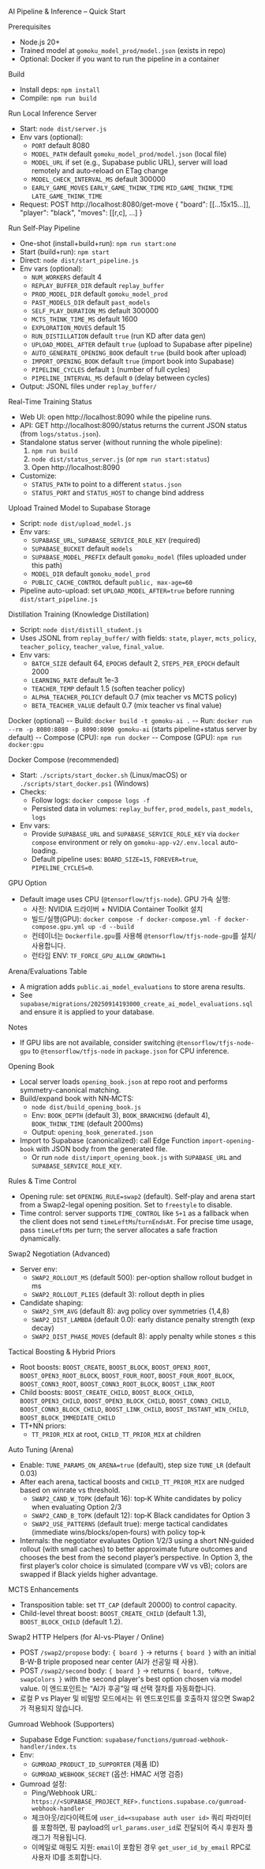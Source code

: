 AI Pipeline & Inference – Quick Start

Prerequisites
- Node.js 20+
- Trained model at `gomoku_model_prod/model.json` (exists in repo)
- Optional: Docker if you want to run the pipeline in a container

Build
- Install deps: `npm install`
- Compile: `npm run build`

Run Local Inference Server
- Start: `node dist/server.js`
- Env vars (optional):
  - `PORT` default 8080
  - `MODEL_PATH` default `gomoku_model_prod/model.json` (local file)
  - `MODEL_URL` if set (e.g., Supabase public URL), server will load remotely and auto‑reload on ETag change
  - `MODEL_CHECK_INTERVAL_MS` default 300000
  - `EARLY_GAME_MOVES` `EARLY_GAME_THINK_TIME` `MID_GAME_THINK_TIME` `LATE_GAME_THINK_TIME`
- Request:
  POST http://localhost:8080/get-move
  { "board": [[...15x15...]], "player": "black", "moves": [[r,c], ...] }

Run Self-Play Pipeline
- One-shot (install+build+run): `npm run start:one`
- Start (build+run): `npm start`
- Direct: `node dist/start_pipeline.js`
- Env vars (optional):
  - `NUM_WORKERS` default 4
  - `REPLAY_BUFFER_DIR` default `replay_buffer`
  - `PROD_MODEL_DIR` default `gomoku_model_prod`
  - `PAST_MODELS_DIR` default `past_models`
  - `SELF_PLAY_DURATION_MS` default 300000
  - `MCTS_THINK_TIME_MS` default 1600
  - `EXPLORATION_MOVES` default 15
  - `RUN_DISTILLATION` default `true` (run KD after data gen)
  - `UPLOAD_MODEL_AFTER` default `true` (upload to Supabase after pipeline)
  - `AUTO_GENERATE_OPENING_BOOK` default `true` (build book after upload)
  - `IMPORT_OPENING_BOOK` default `true` (import book into Supabase)
  - `PIPELINE_CYCLES` default `1` (number of full cycles)
  - `PIPELINE_INTERVAL_MS` default `0` (delay between cycles)
- Output: JSONL files under `replay_buffer/`

Real-Time Training Status
- Web UI: open http://localhost:8090 while the pipeline runs.
- API: GET http://localhost:8090/status returns the current JSON status (from `logs/status.json`).
- Standalone status server (without running the whole pipeline):
  1) `npm run build`
  2) `node dist/status_server.js` (or `npm run start:status`)
  3) Open http://localhost:8090
- Customize:
  - `STATUS_PATH` to point to a different `status.json`
  - `STATUS_PORT` and `STATUS_HOST` to change bind address

Upload Trained Model to Supabase Storage
- Script: `node dist/upload_model.js`
- Env vars:
  - `SUPABASE_URL`, `SUPABASE_SERVICE_ROLE_KEY` (required)
  - `SUPABASE_BUCKET` default `models`
  - `SUPABASE_MODEL_PREFIX` default `gomoku_model` (files uploaded under this path)
  - `MODEL_DIR` default `gomoku_model_prod`
  - `PUBLIC_CACHE_CONTROL` default `public, max-age=60`
- Pipeline auto-upload: set `UPLOAD_MODEL_AFTER=true` before running `dist/start_pipeline.js`

Distillation Training (Knowledge Distillation)
- Script: `node dist/distill_student.js`
- Uses JSONL from `replay_buffer/` with fields: `state`, `player`, `mcts_policy`, `teacher_policy`, `teacher_value`, `final_value`.
- Env vars:
  - `BATCH_SIZE` default 64, `EPOCHS` default 2, `STEPS_PER_EPOCH` default 2000
  - `LEARNING_RATE` default 1e-3
  - `TEACHER_TEMP` default 1.5 (soften teacher policy)
  - `ALPHA_TEACHER_POLICY` default 0.7 (mix teacher vs MCTS policy)
  - `BETA_TEACHER_VALUE` default 0.7 (mix teacher vs final value)

Docker (optional)
-- Build: `docker build -t gomoku-ai .`
-- Run: `docker run --rm -p 8080:8080 -p 8090:8090 gomoku-ai` (starts pipeline+status server by default)
-- Compose (CPU): `npm run docker`
-- Compose (GPU): `npm run docker:gpu`

Docker Compose (recommended)
- Start: `./scripts/start_docker.sh` (Linux/macOS) or `./scripts/start_docker.ps1` (Windows)
- Checks:
  - Follow logs: `docker compose logs -f`
  - Persisted data in volumes: `replay_buffer`, `prod_models`, `past_models`, `logs`
- Env vars:
  - Provide `SUPABASE_URL` and `SUPABASE_SERVICE_ROLE_KEY` via `docker compose` environment or rely on `gomoku-app-v2/.env.local` auto-loading.
  - Default pipeline uses: `BOARD_SIZE=15`, `FOREVER=true`, `PIPELINE_CYCLES=0`.

GPU Option
- Default image uses CPU (`@tensorflow/tfjs-node`). GPU 가속 실행:
  - 사전: NVIDIA 드라이버 + NVIDIA Container Toolkit 설치
  - 빌드/실행(GPU): `docker compose -f docker-compose.yml -f docker-compose.gpu.yml up -d --build`
  - 컨테이너는 `Dockerfile.gpu`를 사용해 `@tensorflow/tfjs-node-gpu`를 설치/사용합니다.
  - 런타임 ENV: `TF_FORCE_GPU_ALLOW_GROWTH=1`

Arena/Evaluations Table
- A migration adds `public.ai_model_evaluations` to store arena results.
- See `supabase/migrations/20250914193000_create_ai_model_evaluations.sql` and ensure it is applied to your database.

Notes
- If GPU libs are not available, consider switching `@tensorflow/tfjs-node-gpu` to `@tensorflow/tfjs-node` in `package.json` for CPU inference.

Opening Book
- Local server loads `opening_book.json` at repo root and performs symmetry-canonical matching.
- Build/expand book with NN‑MCTS:
  - `node dist/build_opening_book.js`
  - Env: `BOOK_DEPTH` (default 3), `BOOK_BRANCHING` (default 4), `BOOK_THINK_TIME` (default 2000ms)
  - Output: `opening_book_generated.json`
- Import to Supabase (canonicalized): call Edge Function `import-opening-book` with JSON body from the generated file.
  - Or run `node dist/import_opening_book.js` with `SUPABASE_URL` and `SUPABASE_SERVICE_ROLE_KEY`.

Rules & Time Control
- Opening rule: set `OPENING_RULE=swap2` (default). Self-play and arena start from a Swap2-legal opening position. Set to `freestyle` to disable.
- Time control: server supports `TIME_CONTROL` like `5+1` as a fallback when the client does not send `timeLeftMs`/`turnEndsAt`. For precise time usage, pass `timeLeftMs` per turn; the server allocates a safe fraction dynamically.

Swap2 Negotiation (Advanced)
- Server env:
  - `SWAP2_ROLLOUT_MS` (default 500): per-option shallow rollout budget in ms
  - `SWAP2_ROLLOUT_PLIES` (default 3): rollout depth in plies
 - Candidate shaping:
   - `SWAP2_SYM_AVG` (default 8): avg policy over symmetries {1,4,8}
   - `SWAP2_DIST_LAMBDA` (default 0.0): early distance penalty strength (exp decay)
   - `SWAP2_DIST_PHASE_MOVES` (default 8): apply penalty while stones ≤ this

Tactical Boosting & Hybrid Priors
- Root boosts: `BOOST_CREATE`, `BOOST_BLOCK`, `BOOST_OPEN3_ROOT`, `BOOST_OPEN3_ROOT_BLOCK`, `BOOST_FOUR_ROOT`, `BOOST_FOUR_ROOT_BLOCK`, `BOOST_CONN3_ROOT`, `BOOST_CONN3_ROOT_BLOCK`, `BOOST_LINK_ROOT`
- Child boosts: `BOOST_CREATE_CHILD`, `BOOST_BLOCK_CHILD`, `BOOST_OPEN3_CHILD`, `BOOST_OPEN3_BLOCK_CHILD`, `BOOST_CONN3_CHILD`, `BOOST_CONN3_BLOCK_CHILD`, `BOOST_LINK_CHILD`, `BOOST_INSTANT_WIN_CHILD`, `BOOST_BLOCK_IMMEDIATE_CHILD`
- TT+NN priors:
  - `TT_PRIOR_MIX` at root, `CHILD_TT_PRIOR_MIX` at children

Auto Tuning (Arena)
- Enable: `TUNE_PARAMS_ON_ARENA=true` (default), step size `TUNE_LR` (default 0.03)
- After each arena, tactical boosts and `CHILD_TT_PRIOR_MIX` are nudged based on winrate vs threshold.
  - `SWAP2_CAND_W_TOPK` (default 16): top‑K White candidates by policy when evaluating Option 2/3
  - `SWAP2_CAND_B_TOPK` (default 12): top‑K Black candidates for Option 3
  - `SWAP2_USE_PATTERNS` (default true): merge tactical candidates (immediate wins/blocks/open‑fours) with policy top‑k
- Internals: the negotiator evaluates Option 1/2/3 using a short NN‑guided rollout (with small caches) to better approximate future outcomes and chooses the best from the second player’s perspective. In Option 3, the first player’s color choice is simulated (compare vW vs vB); colors are swapped if Black yields higher advantage.

MCTS Enhancements
- Transposition table: set `TT_CAP` (default 20000) to control capacity.
- Child-level threat boost: `BOOST_CREATE_CHILD` (default 1.3), `BOOST_BLOCK_CHILD` (default 1.2).

Swap2 HTTP Helpers (for AI-vs-Player / Online)
- POST `/swap2/propose` body: `{ board }` → returns `{ board }` with an initial B-W-B triple proposed near center (AI가 선공일 때 사용).
- POST `/swap2/second` body: `{ board }` → returns `{ board, toMove, swapColors }` with the second player's best option chosen via model value. 이 엔드포인트는 “AI가 후공”일 때 선택 절차를 자동화합니다.
- 로컬 P vs Player 및 비밀방 모드에서는 위 엔드포인트를 호출하지 않으면 Swap2가 적용되지 않습니다.

Gumroad Webhook (Supporters)
- Supabase Edge Function: `supabase/functions/gumroad-webhook-handler/index.ts`
- Env:
  - `GUMROAD_PRODUCT_ID_SUPPORTER` (제품 ID)
  - `GUMROAD_WEBHOOK_SECRET` (옵션: HMAC 서명 검증)
- Gumroad 설정:
  - Ping/Webhook URL: `https://<SUPABASE_PROJECT_REF>.functions.supabase.co/gumroad-webhook-handler`
  - 체크아웃/리다이렉트에 `user_id=<supabase auth user id>` 쿼리 파라미터를 포함하면, 핑 payload의 `url_params.user_id`로 전달되어 즉시 후원자 플래그가 적용됩니다.
  - 이메일로 매핑도 지원: `email`이 포함된 경우 `get_user_id_by_email` RPC로 사용자 ID를 조회합니다.
